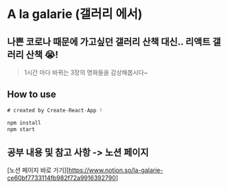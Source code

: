 # A la galarie (갤러리 에서)

## 나쁜 코로나 때문에 가고싶던 갤러리 산책 대신.. 리액트 갤러리 산책 😭!
> 1시간 마다 바뀌는 3장의 명화들을 감상해봅시다~
## How to use
```javascript
# created by Create-React-App !

npm install
npm start
```

## 공부 내용 및 참고 사항 -> 노션 페이지
[노션 페이지 바로 가기][https://www.notion.so/la-galarie-ce60bf7733114fb982f72a9916392790]
